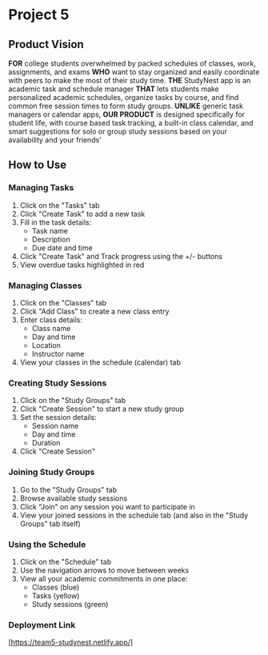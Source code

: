 # Project 5

## Product Vision

**FOR** college students overwhelmed by packed schedules of classes, work, assignments, and exams **WHO** want to stay organized and easily coordinate with peers to make the most of their study time. **THE** StudyNest app is an academic task and schedule manager **THAT** lets students make personalized academic schedules, organize tasks by course, and find common free session times to form study groups. **UNLIKE** generic task managers or calendar apps, **OUR PRODUCT** is designed specifically for student life, with course based task tracking, a built-in class calendar, and smart suggestions for solo or group study sessions based on your availability and your friends'

## How to Use

### Managing Tasks
1. Click on the "Tasks" tab
2. Click "Create Task" to add a new task
3. Fill in the task details:
   - Task name
   - Description
   - Due date and time
4. Click "Create Task" and Track progress using the +/- buttons
5. View overdue tasks highlighted in red

### Managing Classes
1. Click on the "Classes" tab
2. Click "Add Class" to create a new class entry
3. Enter class details:
   - Class name
   - Day and time
   - Location
   - Instructor name
4. View your classes in the schedule (calendar) tab

### Creating Study Sessions
1. Click on the "Study Groups" tab
2. Click "Create Session" to start a new study group
3. Set the session details:
   - Session name
   - Day and time
   - Duration
4. Click "Create Session"

### Joining Study Groups
1. Go to the "Study Groups" tab
2. Browse available study sessions
3. Click "Join" on any session you want to participate in
4. View your joined sessions in the schedule tab (and also in the "Study Groups" tab itself)

### Using the Schedule
1. Click on the "Schedule" tab
2. Use the navigation arrows to move between weeks
3. View all your academic commitments in one place:
   - Classes (blue)
   - Tasks (yellow)
   - Study sessions (green)

### Deployment Link
[https://team5-studynest.netlify.app/]

